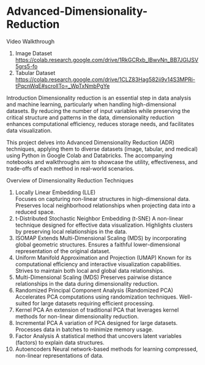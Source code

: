 # Advanced-Dimensionality-Reduction
Video Walkthrough
1. Image Dataset
   https://colab.research.google.com/drive/1RkGCRxb_lBwvNn_BB7JGIJSV5grs5-fo
2. Tabular Dataset
   https://colab.research.google.com/drive/1CLZ83Hag582ii9v14S3MPRi-tPqcnWqE#scrollTo=_WpTxNmbPgYe

Introduction
Dimensionality reduction is an essential step in data analysis and machine learning, particularly when handling high-dimensional datasets. By reducing the number of input variables while preserving the critical structure and patterns in the data, dimensionality reduction enhances computational efficiency, reduces storage needs, and facilitates data visualization.

This project delves into Advanced Dimensionality Reduction (ADR) techniques, applying them to diverse datasets (image, tabular, and medical) using Python in Google Colab and Databricks. The accompanying notebooks and walkthroughs aim to showcase the utility, effectiveness, and trade-offs of each method in real-world scenarios.

   Overview of Dimensionality Reduction Techniques
1. Locally Linear Embedding (LLE)</br>
Focuses on capturing non-linear structures in high-dimensional data.
Preserves local neighborhood relationships when projecting data into a reduced space.
2. t-Distributed Stochastic Neighbor Embedding (t-SNE)
A non-linear technique designed for effective data visualization.
Highlights clusters by preserving local relationships in the data.
3. ISOMAP
Extends Multi-Dimensional Scaling (MDS) by incorporating global geometric structures.
Ensures a faithful lower-dimensional representation of the original dataset.
4. Uniform Manifold Approximation and Projection (UMAP)
Known for its computational efficiency and interactive visualization capabilities.
Strives to maintain both local and global data relationships.
5. Multi-Dimensional Scaling (MDS)
Preserves pairwise distance relationships in the data during dimensionality reduction.
6. Randomized Principal Component Analysis (Randomized PCA)
Accelerates PCA computations using randomization techniques.
Well-suited for large datasets requiring efficient processing.
7. Kernel PCA
An extension of traditional PCA that leverages kernel methods for non-linear dimensionality reduction.
8. Incremental PCA
A variation of PCA designed for large datasets.
Processes data in batches to minimize memory usage.
9. Factor Analysis
A statistical method that uncovers latent variables (factors) to explain data structures.
10. Autoencoders
Neural network-based methods for learning compressed, non-linear representations of data.


 
